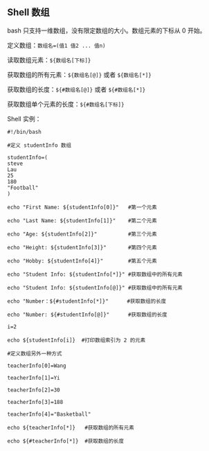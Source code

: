 ## Shell 数组

bash 只支持一维数组，没有限定数组的大小。数组元素的下标从 0 开始。

定义数组：`数组名=(值1 值2 ... 值n)`

读取数组元素：`${数组名[下标]}`

获取数组的所有元素：`${数组名[@]}` 或者 `${数组名[*]}`

获取数组的长度：`${#数组名[@]}` 或者 `${#数组名[*]}`

获取数组单个元素的长度：`${#数组名[下标]}`

Shell 实例：

```shell
#!/bin/bash

#定义 studentInfo 数组

studentInfo=(
steve
Lau
25
180
"Football"
)

echo "First Name: ${studentInfo[0]}"   #第一个元素

echo "Last Name: ${studentInfo[1]}"    #第二个元素

echo "Age: ${studentInfo[2]}"          #第三个元素

echo "Height: ${studentInfo[3]}"       #第四个元素

echo "Hobby: ${studentInfo[4]}"        #第五个元素

echo "Student Info: ${studentInfo[*]}" #获取数组中的所有元素

echo "Student Info: ${studentInfo[@]}" #获取数组中的所有元素

echo "Number：${#studentInfo[*]}"      #获取数组的长度

echo "Number: ${#studentInfo[@]}"      #获取数组的长度

i=2

echo ${studentInfo[i]}  #打印数组索引为 2 的元素

#定义数组另外一种方式

teacherInfo[0]=Wang

teacherInfo[1]=Yi

teacherInfo[2]=30

teacherInfo[3]=188

teacherInfo[4]="Basketball"

echo ${teacherInfo[*]}   #获取数组的所有元素

echo ${#teacherInfo[*]}  #获取数组的长度
```

